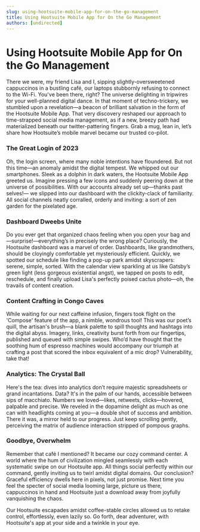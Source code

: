 ```yaml
---
slug: using-hootsuite-mobile-app-for-on-the-go-management
title: Using Hootsuite Mobile App for On the Go Management
authors: [undirected]
---
```


# Using Hootsuite Mobile App for On the Go Management

There we were, my friend Lisa and I, sipping slightly-oversweetened cappuccinos in a bustling café, our laptops stubbornly refusing to connect to the Wi-Fi. You've been there, right? The universe delighting in tripwires for your well-planned digital dance. In that moment of techno-trickery, we stumbled upon a revelation—a beacon of brilliant salvation in the form of the Hootsuite Mobile App. That very discovery reshaped our approach to time-strapped social media management, as if a new, breezy path had materialized beneath our twitter-pattering fingers. Grab a mug, lean in, let’s share how Hootsuite’s mobile marvel became our trusted co-pilot.

### The Great Login of 2023

Oh, the login screen, where many noble intentions have floundered. But not this time—an anomaly amidst the digital tempest. We whipped out our smartphones. Sleek as a dolphin in dark waters, the Hootsuite Mobile App greeted us. Imagine pressing a few icons and suddenly peering down at the universe of possibilities. With our accounts already set up—thanks past selves!— we slipped into our dashboard with the clickity-clack of familiarity. All social channels neatly corralled, orderly and inviting: a sort of zen garden for the pixelated age.

### Dashboard Dweebs Unite

Do you ever get that organized chaos feeling when you open your bag and—surprise!—everything’s in precisely the wrong place? Curiously, the Hootsuite dashboard was a marvel of order. Dashboards, like grandmothers, should be cloyingly comfortable yet mysteriously efficient. Quickly, we spotted our schedule like finding a pop-up park amidst skyscrapers: serene, simple, sorted. With the calendar view sparkling at us like Gatsby’s green light (less gorgeous existential angst), we tapped on posts to edit, reschedule, and finally upload Lisa's perfectly poised cactus photo—oh, the travails of content creation.

### Content Crafting in Congo Caves

While waiting for our next caffeine infusion, fingers took flight on the 'Compose' feature of the app, a nimble, wondrous tool! This was our poet’s quill, the artisan's brush—a blank palette to spill thoughts and hashtags into the digital abyss. Imagery, links, creativity burst forth from our fingertips, published and queued with simple swipes. Who’d have thought that the soothing hum of espresso machines would accompany our triumph at crafting a post that scored the inbox equivalent of a mic drop? Vulnerability, take that!

### Analytics: The Crystal Ball

Here's the tea: dives into analytics don’t require majestic spreadsheets or grand incantations. Data? It's in the palm of our hands, accessible between sips of macchiato. Numbers we loved—likes, retweets, clicks—hovered, palpable and precise. We reveled in the dopamine delight as much as one can with headlights coming at you—a double shot of success and ambition. There it was, a mirror held to our progress. Just keep scrolling gently, perceiving the matrix of audience interaction stripped of pompous graphs.

### Goodbye, Overwhelm

Remember that café I mentioned? It became our cozy command center. A world where the hum of civilization mingled seamlessly with each systematic swipe on our Hootsuite app. All things social perfectly within our command, gently inviting us to twirl amidst digital domains. Our conclusion? Graceful efficiency dwells here in pixels, not just promise. Next time you feel the specter of social media looming large, picture us there, cappuccinos in hand and Hootsuite just a download away from joyfully vanquishing the chaos.

Our Hootsuite escapades amidst coffee-stable circles allowed us to retake control, effortlessly, even lazily so. Go forth, dear adventurer, with Hootsuite's app at your side and a twinkle in your eye.